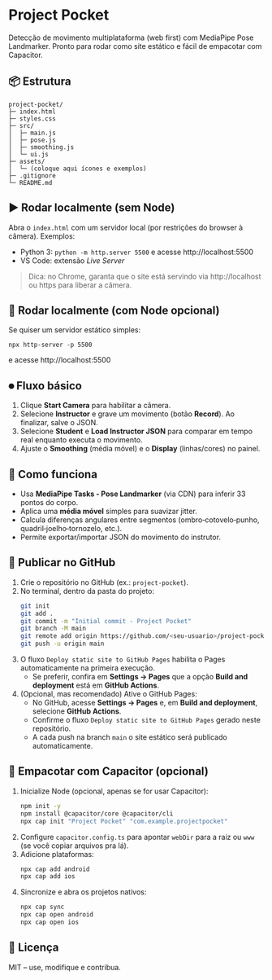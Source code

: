 # Project Pocket
Detecção de movimento multiplataforma (web first) com MediaPipe Pose Landmarker. Pronto para rodar como site estático e fácil de empacotar com Capacitor.

## 📦 Estrutura
```
project-pocket/
├─ index.html
├─ styles.css
├─ src/
│  ├─ main.js
│  ├─ pose.js
│  ├─ smoothing.js
│  └─ ui.js
├─ assets/
│  └─ (coloque aqui ícones e exemplos)
├─ .gitignore
└─ README.md
```

## ▶️ Rodar localmente (sem Node)
Abra o `index.html` com um servidor local (por restrições do browser à câmera).
Exemplos:
- Python 3: `python -m http.server 5500` e acesse http://localhost:5500
- VS Code: extensão *Live Server*

> Dica: no Chrome, garanta que o site está servindo via http://localhost ou https para liberar a câmera.

## 🧰 Rodar localmente (com Node opcional)
Se quiser um servidor estático simples:
```
npx http-server -p 5500
```
e acesse http://localhost:5500

## ⏺ Fluxo básico
1) Clique **Start Camera** para habilitar a câmera.
2) Selecione **Instructor** e grave um movimento (botão **Record**). Ao finalizar, salve o JSON.
3) Selecione **Student** e **Load Instructor JSON** para comparar em tempo real enquanto executa o movimento.
4) Ajuste o **Smoothing** (média móvel) e o **Display** (linhas/cores) no painel.

## 🧮 Como funciona
- Usa **MediaPipe Tasks - Pose Landmarker** (via CDN) para inferir 33 pontos do corpo.
- Aplica uma **média móvel** simples para suavizar jitter.
- Calcula diferenças angulares entre segmentos (ombro‑cotovelo‑punho, quadril‑joelho‑tornozelo, etc.).
- Permite exportar/importar JSON do movimento do instrutor.

## 🚀 Publicar no GitHub
1. Crie o repositório no GitHub (ex.: `project-pocket`).
2. No terminal, dentro da pasta do projeto:
   ```bash
   git init
   git add .
   git commit -m "Initial commit - Project Pocket"
   git branch -M main
   git remote add origin https://github.com/<seu-usuario>/project-pocket.git
   git push -u origin main
   ```
3. O fluxo `Deploy static site to GitHub Pages` habilita o Pages automaticamente na primeira execução.
   - Se preferir, confira em **Settings → Pages** que a opção **Build and deployment** está em **GitHub Actions**.
3. (Opcional, mas recomendado) Ative o GitHub Pages:
   - No GitHub, acesse **Settings → Pages** e, em **Build and deployment**, selecione **GitHub Actions**.
   - Confirme o fluxo `Deploy static site to GitHub Pages` gerado neste repositório.
   - A cada push na branch `main` o site estático será publicado automaticamente.

## 📱 Empacotar com Capacitor (opcional)
1) Inicialize Node (opcional, apenas se for usar Capacitor):
   ```bash
   npm init -y
   npm install @capacitor/core @capacitor/cli
   npx cap init "Project Pocket" "com.example.projectpocket"
   ```
2) Configure `capacitor.config.ts` para apontar `webDir` para a raiz ou `www` (se você copiar arquivos pra lá).
3) Adicione plataformas:
   ```bash
   npx cap add android
   npx cap add ios
   ```
4) Sincronize e abra os projetos nativos:
   ```bash
   npx cap sync
   npx cap open android
   npx cap open ios
   ```

## 📄 Licença
MIT – use, modifique e contribua.

